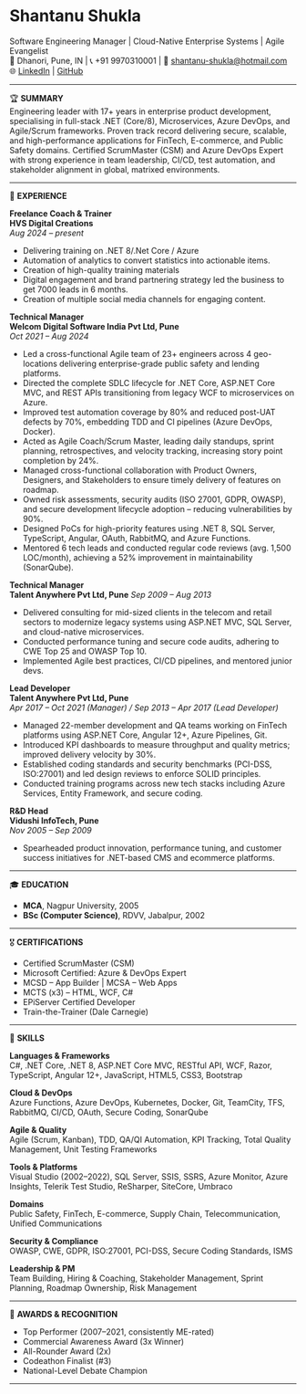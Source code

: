 # Shantanu Shukla
Software Engineering Manager | Cloud-Native Enterprise Systems | Agile Evangelist  
📍 Dhanori, Pune, IN | 📞 +91 9970310001 | 📧 shantanu-shukla@hotmail.com  
🌐 [LinkedIn](https://www.linkedin.com/in/ShantanuShukla) | [GitHub](https://github.com/shukla18)

---

🏆 **SUMMARY**  
Engineering leader with 17+ years in enterprise product development, specialising in full-stack .NET (Core/8), Microservices, Azure DevOps, and Agile/Scrum frameworks. Proven track record delivering secure, scalable, and high-performance applications for FinTech, E-commerce, and Public Safety domains. Certified ScrumMaster (CSM) and Azure DevOps Expert with strong experience in team leadership, CI/CD, test automation, and stakeholder alignment in global, matrixed environments.

---

💼 **EXPERIENCE**

**Freelance Coach & Trainer**  
**HVS Digital Creations**  
_Aug 2024 – present_

- Delivering training on .NET 8/.Net Core / Azure
- Automation of analytics to convert statistics into actionable items.
- Creation of high-quality training materials
- Digital engagement and brand partnering strategy led the business to get 7000 leads in 6 months.
- Creation of multiple social media channels for engaging content.

**Technical Manager**  
**Welcom Digital Software India Pvt Ltd, Pune**  
_Oct 2021 – Aug 2024_

- Led a cross-functional Agile team of 23+ engineers across 4 geo-locations delivering enterprise-grade public safety and lending platforms.
- Directed the complete SDLC lifecycle for .NET Core, ASP.NET Core MVC, and REST APIs transitioning from legacy WCF to microservices on Azure.
- Improved test automation coverage by 80% and reduced post-UAT defects by 70%, embedding TDD and CI pipelines (Azure DevOps, Docker).
- Acted as Agile Coach/Scrum Master, leading daily standups, sprint planning, retrospectives, and velocity tracking, increasing story point completion by 24%.
- Managed cross-functional collaboration with Product Owners, Designers, and Stakeholders to ensure timely delivery of features on roadmap.
- Owned risk assessments, security audits (ISO 27001, GDPR, OWASP), and secure development lifecycle adoption – reducing vulnerabilities by 90%.
- Designed PoCs for high-priority features using .NET 8, SQL Server, TypeScript, Angular, OAuth, RabbitMQ, and Azure Functions.
- Mentored 6 tech leads and conducted regular code reviews (avg. 1,500 LOC/month), achieving a 52% improvement in maintainability (SonarQube).

**Technical Manager**  
**Talent Anywhere Pvt Ltd, Pune** 
_Sep 2009 – Aug 2013_  

- Delivered consulting for mid-sized clients in the telecom and retail sectors to modernize legacy systems using ASP.NET MVC, SQL Server, and cloud-native microservices.
- Conducted performance tuning and secure code audits, adhering to CWE Top 25 and OWASP Top 10.
- Implemented Agile best practices, CI/CD pipelines, and mentored junior devs.

**Lead Developer**  
**Talent Anywhere Pvt Ltd, Pune**  
_Apr 2017 – Oct 2021 (Manager) / Sep 2013 – Apr 2017 (Lead Developer)_

- Managed 22-member development and QA teams working on FinTech platforms using ASP.NET Core, Angular 12+, Azure Pipelines, Git.
- Introduced KPI dashboards to measure throughput and quality metrics; improved delivery velocity by 30%.
- Established coding standards and security benchmarks (PCI-DSS, ISO:27001) and led design reviews to enforce SOLID principles.
- Conducted training programs across new tech stacks including Azure Services, Entity Framework, and secure coding.

**R&D Head**  
**Vidushi InfoTech, Pune**  
_Nov 2005 – Sep 2009_

- Spearheaded product innovation, performance tuning, and customer success initiatives for .NET-based CMS and ecommerce platforms.

---

🎓 **EDUCATION**

- **MCA**, Nagpur University, 2005  
- **BSc (Computer Science)**, RDVV, Jabalpur, 2002

---

🎖️ **CERTIFICATIONS**

- Certified ScrumMaster (CSM)  
- Microsoft Certified: Azure & DevOps Expert  
- MCSD – App Builder | MCSA – Web Apps  
- MCTS (x3) – HTML, WCF, C#  
- EPiServer Certified Developer  
- Train-the-Trainer (Dale Carnegie)

---

🧠 **SKILLS**

**Languages & Frameworks**  
C#, .NET Core, .NET 8, ASP.NET Core MVC, RESTful API, WCF, Razor, TypeScript, Angular 12+, JavaScript, HTML5, CSS3, Bootstrap

**Cloud & DevOps**  
Azure Functions, Azure DevOps, Kubernetes, Docker, Git, TeamCity, TFS, RabbitMQ, CI/CD, OAuth, Secure Coding, SonarQube

**Agile & Quality**  
Agile (Scrum, Kanban), TDD, QA/QI Automation, KPI Tracking, Total Quality Management, Unit Testing Frameworks

**Tools & Platforms**  
Visual Studio (2002–2022), SQL Server, SSIS, SSRS, Azure Monitor, Azure Insights, Telerik Test Studio, ReSharper, SiteCore, Umbraco

**Domains**  
Public Safety, FinTech, E-commerce, Supply Chain, Telecommunication, Unified Communications

**Security & Compliance**  
OWASP, CWE, GDPR, ISO:27001, PCI-DSS, Secure Coding Standards, ISMS

**Leadership & PM**  
Team Building, Hiring & Coaching, Stakeholder Management, Sprint Planning, Roadmap Ownership, Risk Management

---

👀 **AWARDS & RECOGNITION**

- Top Performer (2007–2021, consistently ME-rated)  
- Commercial Awareness Award (3x Winner)  
- All-Rounder Award (2x)  
- Codeathon Finalist (#3)  
- National-Level Debate Champion

---
